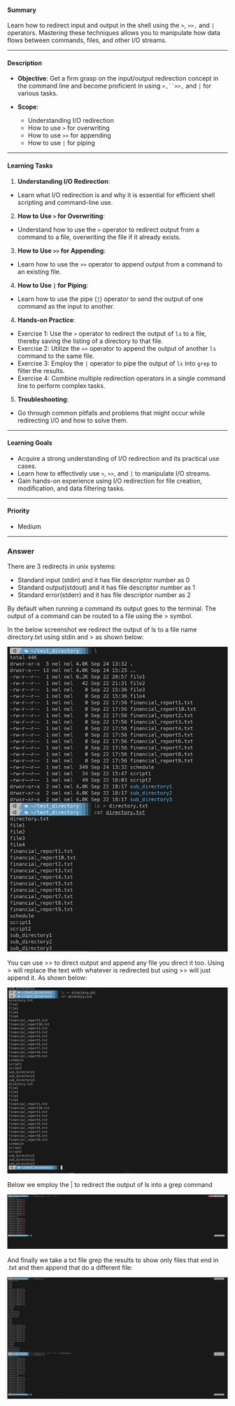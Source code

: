 #### Summary

Learn how to redirect input and output in the shell using the `>`, `>>,` and `|` operators. Mastering these techniques allows you to manipulate how data flows between commands, files, and other I/O streams.

---

#### Description

- **Objective**: Get a firm grasp on the input/output redirection concept in the command line and become proficient in using `>,``>>,` and `|` for various tasks.
  
- **Scope**: 
  - Understanding I/O redirection
  - How to use `>` for overwriting
  - How to use `>>` for appending
  - How to use `|` for piping
  
---

#### Learning Tasks

1. **Understanding I/O Redirection**: 
  - Learn what I/O redirection is and why it is essential for efficient shell scripting and command-line use.
  
2. **How to Use `>` for Overwriting**: 
  - Understand how to use the `>` operator to redirect output from a command to a file, overwriting the file if it already exists.
  
3. **How to Use `>>` for Appending**: 
  - Learn how to use the `>>` operator to append output from a command to an existing file.
  
4. **How to Use `|` for Piping**: 
  - Learn how to use the pipe (`|`) operator to send the output of one command as the input to another.
  
4. **Hands-on Practice**: 
  - Exercise 1: Use the `>` operator to redirect the output of `ls` to a file, thereby saving the listing of a directory to that file.
  - Exercise 2: Utilize the `>>` operator to append the output of another `ls` command to the same file.
  - Exercise 3: Employ the `|` operator to pipe the output of `ls` into `grep` to filter the results.
  - Exercise 4: Combine multiple redirection operators in a single command line to perform complex tasks.
  
5. **Troubleshooting**: 
  - Go through common pitfalls and problems that might occur while redirecting I/O and how to solve them.

---

#### Learning Goals

- Acquire a strong understanding of I/O redirection and its practical use cases.
- Learn how to effectively use `>`, `>>`, and `|` to manipulate I/O streams.
- Gain hands-on experience using I/O redirection for file creation, modification, and data filtering tasks.

---

#### Priority

- Medium

***
### Answer

There are 3 redirects in unix systems:

- Standard input (stdin) and it has file descriptor number as 0
- Standard output(stdout) and it has file descriptor number as 1
- Standard error(stderr) and it has file descriptor number as 2

By default when running a command its output goes to the terminal. The output of a command can be routed to a file using the > symbol.

In the below screenshot we redirect the output of ls to a file name directory.txt using stdin and > as shown below:



![Image](../images/redirects1.PNG)


You can use >> to direct output and append any file you direct it too. Using > will replace the text with whatever is redirected but using >> will just append it. As shown below:




![Image](../images/redirect2.PNG)


Below we employ the | to redirect the output of ls into a grep command 



![Image](../images/redirect3.PNG)


And finally we take a txt file grep the results to show only files that end in .txt and then append that do a different file:



![Image](../images/redirect4.PNG)



